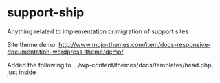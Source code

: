# support-ship
Anything related to implementation or migration of support sites

Site theme demo: http://www.mojo-themes.com/item/docs-responsive-documentation-wordpress-theme/demo/

Added the following to .../wp-content/themes/docs/templates/head.php, just inside </head>

  <script>
     (function () {
        var head = document.getElementsByTagName("head").item(0);
        var script = document.createElement("script");
        var src = (document.location.protocol == 'https:' ? 'https://www.formilla.com/scripts/feedback.js' : 'http://www.formilla.com/scripts/feedback.js');
        script.setAttribute("type", "text/javascript"); script.setAttribute("src", src); script.setAttribute("async", true);
        var complete = false;

        script.onload = script.onreadystatechange = function () {
            if (!complete && (!this.readyState || this.readyState == 'loaded' || this.readyState == 'complete')) {
                complete = true;
                Formilla.guid = '<guid>';
                Formilla.loadFormillaChatButton();
            }
        };

        head.appendChild(script);
    })();
    
    jQuery(document).ready(function($) {
      $(".nav-main #menu .menu-live-chat").on("click", function(e){
	if(typeof Formilla != 'undefined') {
	  Formilla.initFormillaChat();
	}
      });
    });
  </script>
